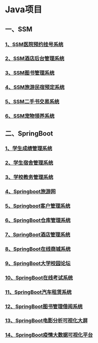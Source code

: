 # Java项目

## 一、SSM


### [1、SSM医院预约挂号系统](/ssm医院预约挂号系统)
### [2、SSM酒店后台管理系统](/ssm酒店后台管理系统)
### [3、SSM图书管理系统](/ssm图书管理系统)
### [4、SSM旅游民宿预定系统](/ssm旅游民宿预定系统)
### [5、SSM二手书交易系统](/ssm二手书交易系统)
### [6、SSM宠物领养系统](/ssm宠物领养系统)

## 二、SpringBoot

### [1、学生成绩管理系统](/学生成绩管理系统)
### [2、学生宿舍管理系统](/学生宿舍管理系统)
### [3、学校教务管理系统](/学校教务管理系统)
### [4、Springboot旅游网](/springboot旅游网)
### [5、Springboot客户管理系统](/springboot客户管理系统)
### [6、SpringBoot仓库管理系统](/springboot仓库管理系统)
### [7、SpringBoot酒店管理系统](/springboot酒店管理系统)
### [8、SpringBoot在线商城系统](/springboot在线商城系统)
### [9、SpringBoot大学校园论坛](/springboot大学校园论坛)
### [10、SpringBoot在线考试系统](/springboot在线考试系统)
### [11、SpringBoot汽车租赁系统](/springboot汽车租赁系统)
### [12、SpringBoot图书管理借阅系统](/springboot图书管理借阅系统)
### [13、SpringBoot电影分析可视化大屏](/springboot电影分析可视化大屏)
### [14、SpringBoot疫情大数据可视化平台](/疫情大数据可视化平台)

